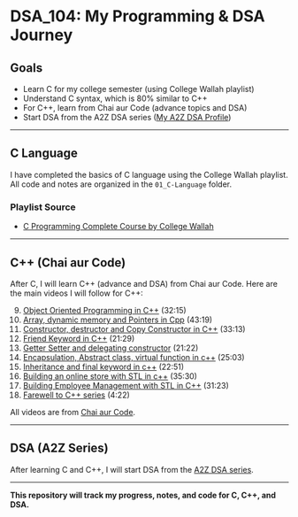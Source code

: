 # DSA_104: My Programming & DSA Journey

## Goals

- Learn C for my college semester (using College Wallah playlist)
- Understand C syntax, which is 80% similar to C++
- For C++, learn from Chai aur Code (advance topics and DSA)
- Start DSA from the A2Z DSA series ([My A2Z DSA Profile](https://takeuforward.org/profile/KrishXGhosh))

---

## C Language

I have completed the basics of C language using the College Wallah playlist. All code and notes are organized in the `01_C-Language` folder.

### Playlist Source

- [C Programming Complete Course by College Wallah](https://www.youtube.com/playlist?list=PLxgZQoSe9cg1drBnejUaDD9GEJBGQ5hMt)

---

## C++ (Chai aur Code)

After C, I will learn C++ (advance and DSA) from Chai aur Code. Here are the main videos I will follow for C++:

9. [Object Oriented Programming in C++](https://www.youtube.com/watch?v=7G4IkcCqNlc&list=PLu71SKxNbfoCPfgKZS8UE0MDuwiKvL8zi&index=9&pp=iAQB0gcJCa0JAYcqIYzv) (32:15)
10. [Array, dynamic memory and Pointers in Cpp](https://www.youtube.com/watch?v=h1S6YKHKrNs&list=PLu71SKxNbfoCPfgKZS8UE0MDuwiKvL8zi&index=10&pp=iAQB) (43:19)
11. [Constructor, destructor and Copy Constructor in C++](https://www.youtube.com/watch?v=6R-CFloUX0U&list=PLu71SKxNbfoCPfgKZS8UE0MDuwiKvL8zi&index=11&pp=iAQB) (33:13)
12. [Friend Keyword in C++](https://www.youtube.com/watch?v=OkL5PQxJAqI&list=PLu71SKxNbfoCPfgKZS8UE0MDuwiKvL8zi&index=12&pp=iAQB) (21:29)
13. [Getter Setter and delegating constructor](https://www.youtube.com/watch?v=GIg-iOXw3w8&list=PLu71SKxNbfoCPfgKZS8UE0MDuwiKvL8zi&index=13&pp=iAQB) (21:22)
14. [Encapsulation, Abstract class, virtual function in c++](https://www.youtube.com/watch?v=Ksi7hNouJdM&list=PLu71SKxNbfoCPfgKZS8UE0MDuwiKvL8zi&index=14&pp=iAQB) (25:03)
15. [Inheritance and final keyword in c++](https://www.youtube.com/watch?v=wLItTkq6O-w&list=PLu71SKxNbfoCPfgKZS8UE0MDuwiKvL8zi&index=15&pp=iAQB) (22:51)
16. [Building an online store with STL in c++](https://www.youtube.com/watch?v=0StscizseYY&list=PLu71SKxNbfoCPfgKZS8UE0MDuwiKvL8zi&index=16&pp=iAQB) (35:30)
17. [Building Employee Management with STL in C++](https://www.youtube.com/watch?v=Fw-ew5Hio14&list=PLu71SKxNbfoCPfgKZS8UE0MDuwiKvL8zi&index=17&t=2s&pp=iAQB) (31:23)
18. [Farewell to C++ series](https://www.youtube.com/watch?v=aXiVBbjXSR8&list=PLu71SKxNbfoCPfgKZS8UE0MDuwiKvL8zi&index=18&pp=iAQB) (4:22)

All videos are from [Chai aur Code](https://www.youtube.com/@chaiaurcode).

---

## DSA (A2Z Series)

After learning C and C++, I will start DSA from the [A2Z DSA series](https://takeuforward.org/profile/KrishXGhosh).

---

**This repository will track my progress, notes, and code for C, C++, and DSA.**

